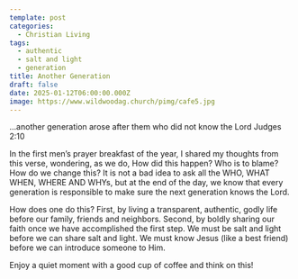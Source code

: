 ```yaml
---
template: post
categories:
  - Christian Living
tags:
  - authentic
  - salt and light
  - generation
title: Another Generation
draft: false
date: 2025-01-12T06:00:00.000Z
image: https://www.wildwoodag.church/pimg/cafe5.jpg
---
```

…another generation arose after them who did not know the Lord Judges 2:10

In the first men’s prayer breakfast of the year, I shared my thoughts from this verse, wondering, as we do, How did this happen? Who is to blame? How do we change this? It is not a bad idea to ask all the WHO, WHAT WHEN, WHERE AND WHYs, but at the end of the day, we know that every generation is responsible to make sure the next generation knows the Lord.

How does one do this? First, by living a transparent, authentic, godly life before our family, friends and neighbors. Second, by boldly sharing our faith once we have accomplished the first step. We must be salt and light before we can share salt and light. We must know Jesus (like a best friend) before we can introduce someone to Him.

Enjoy a quiet moment with a good cup of coffee and think on this!